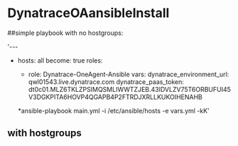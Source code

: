 # DynatraceOAansibleInstall

##simple playbook with no hostgroups:


'---
- hosts: all
  become: true
  roles:
    - role: Dynatrace-OneAgent-Ansible
  vars:
    dynatrace_environment_url: qwl01543.live.dynatrace.com
    dynatrace_paas_token: dt0c01.MLZ6TKLZPSIMQSMLIWWTZJEB.43IDVLZV75T6ORBUFUI45V3DGKPITA6HOVP4QGAPB4P2FTRDJXRLLKUKOIHENAHB
    
    *ansible-playbook main.yml -i /etc/ansible/hosts -e vars.yml -kK'
  


## with hostgroups
